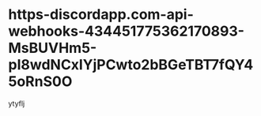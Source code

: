 # https-discordapp.com-api-webhooks-434451775362170893-MsBUVHm5-pI8wdNCxlYjPCwto2bBGeTBT7fQY45oRnS0O
ytyflj 

